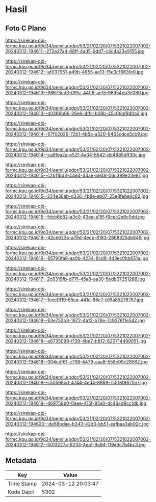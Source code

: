 # Hasil

## Foto C Plano

https://sirekap-obj-formc.kpu.go.id/9d34/pemilu/pdpr/53/21/02/20/07/5321022007002-20240312-194611--272a27a4-68ff-4ad5-9dd7-c4c4a23e9155.jpg

https://sirekap-obj-formc.kpu.go.id/9d34/pemilu/pdpr/53/21/02/20/07/5321022007002-20240312-194612--af037951-a49b-4855-ae13-15e3c1663fe0.jpg

https://sirekap-obj-formc.kpu.go.id/9d34/pemilu/pdpr/53/21/02/20/07/5321022007002-20240312-194613--98673ed3-091c-4406-aef5-98954eb3e080.jpg

https://sirekap-obj-formc.kpu.go.id/9d34/pemilu/pdpr/53/21/02/20/07/5321022007002-20240312-194613--d0386b66-26e6-4ffc-b08b-45c09af940a3.jpg

https://sirekap-obj-formc.kpu.go.id/9d34/pemilu/pdpr/53/21/02/20/07/5321022007002-20240312-194614--67f02026-72b1-4b5a-a320-9463cdce5cb9.jpg

https://sirekap-obj-formc.kpu.go.id/9d34/pemilu/pdpr/53/21/02/20/07/5321022007002-20240312-194614--ca8fea2a-e52f-4a34-8542-dd4685dff30c.jpg

https://sirekap-obj-formc.kpu.go.id/9d34/pemilu/pdpr/53/21/02/20/07/5321022007002-20240312-194615--c2b11bd3-44e4-44ae-b948-06c399e23e97.jpg

https://sirekap-obj-formc.kpu.go.id/9d34/pemilu/pdpr/53/21/02/20/07/5321022007002-20240312-194615--224e38ab-d336-4b8e-ab07-25e8febe6c82.jpg

https://sirekap-obj-formc.kpu.go.id/9d34/pemilu/pdpr/53/21/02/20/07/5321022007002-20240312-194615--fdcb6b82-a3c0-43ee-a15f-f9cec2e6c0dd.jpg

https://sirekap-obj-formc.kpu.go.id/9d34/pemilu/pdpr/53/21/02/20/07/5321022007002-20240312-194616--42ce623a-a79d-4ecb-8183-2868325db646.jpg

https://sirekap-obj-formc.kpu.go.id/9d34/pemilu/pdpr/53/21/02/20/07/5321022007002-20240312-194616--85790fa8-aa0b-4234-8cd8-4d3ec0bb651a.jpg

https://sirekap-obj-formc.kpu.go.id/9d34/pemilu/pdpr/53/21/02/20/07/5321022007002-20240312-194617--2c8319fb-d77f-45a8-aa30-5edb07251286.jpg

https://sirekap-obj-formc.kpu.go.id/9d34/pemilu/pdpr/53/21/02/20/07/5321022007002-20240312-194617--1cee0f19-65ca-441e-88c7-b19a85276767.jpg

https://sirekap-obj-formc.kpu.go.id/9d34/pemilu/pdpr/53/21/02/20/07/5321022007002-20240312-194618--63e752b3-1972-4a12-b78e-7c9276f1e542.jpg

https://sirekap-obj-formc.kpu.go.id/9d34/pemilu/pdpr/53/21/02/20/07/5321022007002-20240312-194618--e6735099-f139-4be7-b812-820714499051.jpg

https://sirekap-obj-formc.kpu.go.id/9d34/pemilu/pdpr/53/21/02/20/07/5321022007002-20240312-194618--004cdf61-c798-4479-aaa8-558c09c28562.jpg

https://sirekap-obj-formc.kpu.go.id/9d34/pemilu/pdpr/53/21/02/20/07/5321022007002-20240312-194619--c50568cd-4744-4ed4-8869-7c5f8f8670e7.jpg

https://sirekap-obj-formc.kpu.go.id/9d34/pemilu/pdpr/53/21/02/20/07/5321022007002-20240312-194619--d69759b0-0aee-415f-85a0-dc46ad9cc1db.jpg

https://sirekap-obj-formc.kpu.go.id/9d34/pemilu/pdpr/53/21/02/20/07/5321022007002-20240312-194620--de68bdae-b343-42d0-bb51-eafbaa3ab02c.jpg

https://sirekap-obj-formc.kpu.go.id/9d34/pemilu/pdpr/53/21/02/20/07/5321022007002-20240312-194612--5013227a-6233-4ea1-9a94-119a6c7b4bc3.jpg


## Metadata

| Key        | Value               |
| ---------- | ------------------- |
| Time Stamp | 2024-03-12 20:03:47 |
| Kode Dapil | 5302                |



